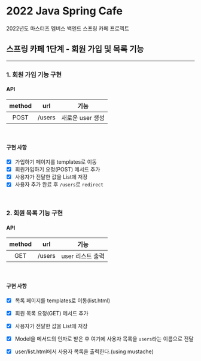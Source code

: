 # 2022 Java Spring Cafe

2022년도 마스터즈 멤버스 백엔드 스프링 카페 프로젝트

## 스프링 카페 1단계 - 회원 가입 및 목록 기능

---

### 1. 회원 가입 기능 구현

#### API

| method |  url   |     기능      |
|:------:|:------:|:-----------:|
|  POST  | /users | 새로운 user 생성 |

<br>

#### 구현 사항
- [X] 가입하기 페이지를 templates로 이동
- [X] 회원가입하기 요청(POST) 메서드 추가 
- [X] 사용자가 전달한 값을 List에 저장
- [X] 사용자 추가 완료 후 ``/users``로 ``redirect``

<br>

### 2. 회원 목록 기능 구현

#### API

| method |  url   |     기능      |
|:------:|:------:|:-----------:|
|  GET   | /users | user 리스트 출력 |

<br>

#### 구현 사항
- [X] 목록 페이지를 templates로 이동(list.html)
- [X] 회원 목록 요청(GET) 메서드 추가
- [X] 사용자가 전달한 값을 List에 저장
- [X] Model을 메서드의 인자로 받은 후 여기에 사용자 목록을 `users`라는 이름으로 전달
- [X] user/list.html에서 사용자 목록을 출력한다.(using mustache)

